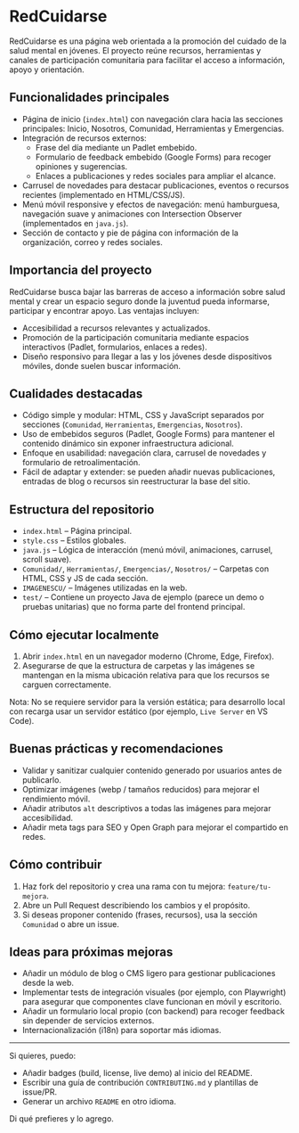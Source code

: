 # RedCuidarse
RedCuidarse es una página web orientada a la promoción del cuidado de la salud mental en jóvenes. El proyecto reúne recursos, herramientas y canales de participación comunitaria para facilitar el acceso a información, apoyo y orientación.

## Funcionalidades principales

- Página de inicio (`index.html`) con navegación clara hacia las secciones principales: Inicio, Nosotros, Comunidad, Herramientas y Emergencias.
- Integración de recursos externos:
	- Frase del día mediante un Padlet embebido.
	- Formulario de feedback embebido (Google Forms) para recoger opiniones y sugerencias.
	- Enlaces a publicaciones y redes sociales para ampliar el alcance.
- Carrusel de novedades para destacar publicaciones, eventos o recursos recientes (implementado en HTML/CSS/JS).
- Menú móvil responsive y efectos de navegación: menú hamburguesa, navegación suave y animaciones con Intersection Observer (implementados en `java.js`).
- Sección de contacto y pie de página con información de la organización, correo y redes sociales.

## Importancia del proyecto

RedCuidarse busca bajar las barreras de acceso a información sobre salud mental y crear un espacio seguro donde la juventud pueda informarse, participar y encontrar apoyo. Las ventajas incluyen:

- Accesibilidad a recursos relevantes y actualizados.
- Promoción de la participación comunitaria mediante espacios interactivos (Padlet, formularios, enlaces a redes).
- Diseño responsivo para llegar a las y los jóvenes desde dispositivos móviles, donde suelen buscar información.

## Cualidades destacadas

- Código simple y modular: HTML, CSS y JavaScript separados por secciones (`Comunidad`, `Herramientas`, `Emergencias`, `Nosotros`).
- Uso de embebidos seguros (Padlet, Google Forms) para mantener el contenido dinámico sin exponer infraestructura adicional.
- Enfoque en usabilidad: navegación clara, carrusel de novedades y formulario de retroalimentación.
- Fácil de adaptar y extender: se pueden añadir nuevas publicaciones, entradas de blog o recursos sin reestructurar la base del sitio.

## Estructura del repositorio

- `index.html` – Página principal.
- `style.css` – Estilos globales.
- `java.js` – Lógica de interacción (menú móvil, animaciones, carrusel, scroll suave).
- `Comunidad/`, `Herramientas/`, `Emergencias/`, `Nosotros/` – Carpetas con HTML, CSS y JS de cada sección.
- `IMAGENESCU/` – Imágenes utilizadas en la web.
- `test/` – Contiene un proyecto Java de ejemplo (parece un demo o pruebas unitarias) que no forma parte del frontend principal.

## Cómo ejecutar localmente

1. Abrir `index.html` en un navegador moderno (Chrome, Edge, Firefox).
2. Asegurarse de que la estructura de carpetas y las imágenes se mantengan en la misma ubicación relativa para que los recursos se carguen correctamente.

Nota: No se requiere servidor para la versión estática; para desarrollo local con recarga usar un servidor estático (por ejemplo, `Live Server` en VS Code).

## Buenas prácticas y recomendaciones

- Validar y sanitizar cualquier contenido generado por usuarios antes de publicarlo.
- Optimizar imágenes (webp / tamaños reducidos) para mejorar el rendimiento móvil.
- Añadir atributos `alt` descriptivos a todas las imágenes para mejorar accesibilidad.
- Añadir meta tags para SEO y Open Graph para mejorar el compartido en redes.

## Cómo contribuir

1. Haz fork del repositorio y crea una rama con tu mejora: `feature/tu-mejora`.
2. Abre un Pull Request describiendo los cambios y el propósito.
3. Si deseas proponer contenido (frases, recursos), usa la sección `Comunidad` o abre un issue.

## Ideas para próximas mejoras

- Añadir un módulo de blog o CMS ligero para gestionar publicaciones desde la web.
- Implementar tests de integración visuales (por ejemplo, con Playwright) para asegurar que componentes clave funcionan en móvil y escritorio.
- Añadir un formulario local propio (con backend) para recoger feedback sin depender de servicios externos.
- Internacionalización (i18n) para soportar más idiomas.


---

Si quieres, puedo:

- Añadir badges (build, license, live demo) al inicio del README.
- Escribir una guía de contribución `CONTRIBUTING.md` y plantillas de issue/PR.
- Generar un archivo `README` en otro idioma.

Di qué prefieres y lo agrego.
